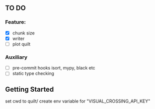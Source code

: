 ## TO DO

### Feature:
- [x] chunk size
- [x] writer
- [ ] plot quilt

### Auxiliary
- [ ] pre-commit hooks isort, mypy, black etc
- [ ] static type checking

## Getting Started
set cwd to quilt/
create env variable for "VISUAL_CROSSING_API_KEY"